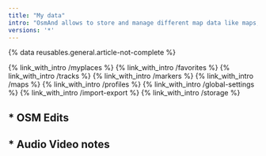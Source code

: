 ```yaml
---
title: "My data"
intro: "OsmAnd allows to store and manage different map data like maps, points and tracks"
versions: '*'
---
```


{% data reusables.general.article-not-complete %}

{% link_with_intro /myplaces %}
{% link_with_intro /favorites %}
{% link_with_intro /tracks %}
{% link_with_intro /markers %}
{% link_with_intro /maps %}
{% link_with_intro /profiles %}
{% link_with_intro /global-settings %}
{% link_with_intro /import-export %}
{% link_with_intro /storage %}

## * OSM Edits
## * Audio Video notes 


